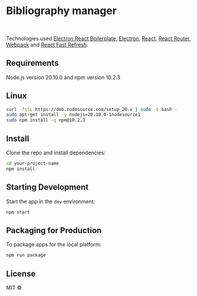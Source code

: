 <h1> Bibliography manager </h1>

<br>

<p>
  Technologies used
  <a href="https://github.com/electron-react-boilerplate">Electron React Boilerplate</a>,
  <a href="https://electron.atom.io/">Electron</a>, 
  <a href="https://facebook.github.io/react/">React</a>, 
  <a href="https://github.com/reactjs/react-router">React Router</a>, 
  <a href="https://webpack.js.org/">Webpack</a> 
   and <a href="https://www.npmjs.com/package/react-refresh">React Fast Refresh</a>.
</p>

## Requirements
Node.js version 20.10.0 and npm version 10.2.3

## Linux
```bash
curl -fsSL https://deb.nodesource.com/setup_20.x | sudo -E bash -
sudo apt-get install -y nodejs=20.10.0-1nodesource1
sudo npm install -g npm@10.2.3
```

## Install
Clone the repo and install dependencies:

```bash
cd your-project-name
npm install
```

## Starting Development
Start the app in the `dev` environment:

```bash
npm start
```

## Packaging for Production
To package apps for the local platform:

```bash
npm run package
```

## License
MIT ©
